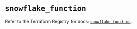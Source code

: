 # `snowflake_function`

Refer to the Terraform Registry for docs: [`snowflake_function`](https://registry.terraform.io/providers/snowflake-labs/snowflake/0.88.0/docs/resources/function).
